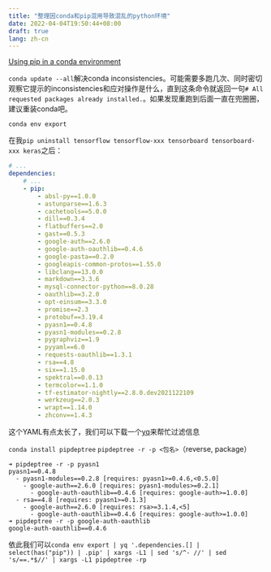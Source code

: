 ```yaml
---
title: "整理因conda和pip混用导致混乱的python环境"
date: 2022-04-04T19:50:44+08:00
draft: true
lang: zh-cn
---
```


[Using pip in a conda environment](https://www.anaconda.com/blog/using-pip-in-a-conda-environment)

`conda update --all`解决conda inconsistencies。可能需要多跑几次、同时密切观察它提示的inconsistencies和应对操作是什么，直到这条命令就返回一句`# All requested packages already installed.`。如果发现重跑到后面一直在兜圈圈，建议重装conda吧。

`conda env export`

在我`pip uninstall tensorflow tensorflow-xxx tensorboard tensorboard-xxx keras`之后：

```yaml
# ...
dependencies:
	# ...
	- pip:
		- absl-py==1.0.0
	    - astunparse==1.6.3
	    - cachetools==5.0.0
	    - dill==0.3.4
	    - flatbuffers==2.0
	    - gast==0.5.3
	    - google-auth==2.6.0
	    - google-auth-oauthlib==0.4.6
	    - google-pasta==0.2.0
	    - googleapis-common-protos==1.55.0
	    - libclang==13.0.0
	    - markdown==3.3.6
	    - mysql-connector-python==8.0.28
	    - oauthlib==3.2.0
	    - opt-einsum==3.3.0
	    - promise==2.3
	    - protobuf==3.19.4
	    - pyasn1==0.4.8
	    - pyasn1-modules==0.2.8
	    - pygraphviz==1.9
	    - pyyaml==6.0
	    - requests-oauthlib==1.3.1
	    - rsa==4.8
	    - six==1.15.0
	    - spektral==0.0.13
	    - termcolor==1.1.0
	    - tf-estimator-nightly==2.8.0.dev2021122109
	    - werkzeug==2.0.3
	    - wrapt==1.14.0
	    - zhconv==1.4.3
```

这个YAML有点太长了，我们可以下载一个[yq](https://kislyuk.github.io/yq/)来帮忙过滤信息

`conda install pipdeptree`
`pipdeptree -r -p <包名>`（reverse, package）

```
➜ pipdeptree -r -p pyasn1
pyasn1==0.4.8
  - pyasn1-modules==0.2.8 [requires: pyasn1>=0.4.6,<0.5.0]
    - google-auth==2.6.0 [requires: pyasn1-modules>=0.2.1]
      - google-auth-oauthlib==0.4.6 [requires: google-auth>=1.0.0]
  - rsa==4.8 [requires: pyasn1>=0.1.3]
    - google-auth==2.6.0 [requires: rsa>=3.1.4,<5]
      - google-auth-oauthlib==0.4.6 [requires: google-auth>=1.0.0]
➜ pipdeptree -r -p google-auth-oauthlib
google-auth-oauthlib==0.4.6
```

依此我们可以`conda env export | yq '.dependencies.[] | select(has("pip")) | .pip' | xargs -L1 | sed 's/^- //' | sed 's/==.*$//' | xargs -L1 pipdeptree -rp`
